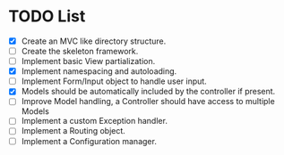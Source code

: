 # TODO List

- [x] Create an MVC like directory structure.
- [ ] Create the skeleton framework.
- [ ] Implement basic View partialization.
- [x] Implement namespacing and autoloading.
- [ ] Implement Form/Input object to handle user input.
- [x] Models should be automatically included by the controller if present.
- [ ] Improve Model handling, a Controller should have access to multiple Models
- [ ] Implement a custom Exception handler.
- [ ] Implement a Routing object.
- [ ] Implement a Configuration manager.

